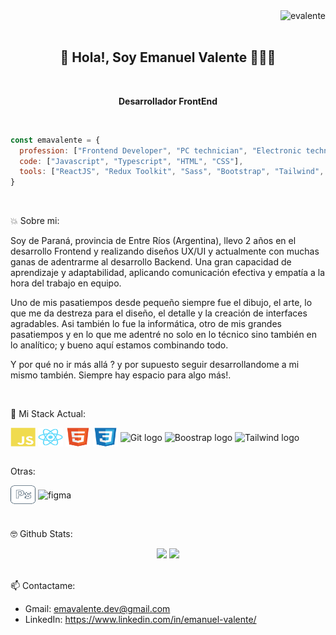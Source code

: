<div align="right">
<img src="https://img.shields.io/github/followers/emavalente?color=pink&logo=github&style=for-the-badge" alt="evalente"> 
</div>
<br> 

<p align="center" width="300">
   <h2 align="center">👋 Hola!, Soy Emanuel Valente 👨🏻‍💻</h2>
</p>
<br> 
<p align="center"><strong>Desarrollador FrontEnd</strong></p>
<br> 
 
```javascript
const emavalente = {
  profession: ["Frontend Developer", "PC technician", "Electronic technician", "illustrator" ],
  code: ["Javascript", "Typescript", "HTML", "CSS"],
  tools: ["ReactJS", "Redux Toolkit", "Sass", "Bootstrap", "Tailwind", "GIT", "Figma"]
}
```
<br> 
<p width="300">💥 Sobre mi:</p>
<p align="left">
Soy de Paraná, provincia de Entre Ríos (Argentina), llevo 2 años en el desarrollo Frontend y realizando diseños UX/UI y actualmente con muchas ganas de adentrarme al desarrollo Backend. Una gran capacidad de aprendizaje y adaptabilidad, aplicando comunicación efectiva y empatía a la hora del trabajo en equipo.
</p>
<p align="left">
Uno de mis pasatiempos desde pequeño siempre fue el dibujo, el arte, lo que me da destreza para el diseño, el detalle y la creación de interfaces agradables. Asi también lo fue la informática, otro de mis grandes pasatiempos y en lo que me adentré no solo en lo técnico sino también en lo analítico; y bueno aquí estamos combinando todo.

</p>
<p align="left">
Y por qué no ir más allá ? y por supuesto seguir desarrollandome a mi mismo también. Siempre hay espacio para algo más!.
</p>
<br>

<p width="300">💫 Mi Stack Actual:</p>
<p align="left">
 <div style="display: inline_block">
  <img align="center" alt="Javascript logo" height="30" width="40" src="https://raw.githubusercontent.com/devicons/devicon/master/icons/javascript/javascript-plain.svg"/> 
  <img align="center" alt="React logo" height="30" width="40" src="https://raw.githubusercontent.com/devicons/devicon/master/icons/react/react-original.svg"/>
  <img align="center" alt="HTML logo" height="30" width="40" src="https://raw.githubusercontent.com/devicons/devicon/master/icons/html5/html5-original.svg"/>
  <img align="center" alt="CSS logo" height="30" width="40" src="https://raw.githubusercontent.com/devicons/devicon/master/icons/css3/css3-original.svg"/>
  <img align="center" alt="Git logo" height="30" width="40" src="https://www.vectorlogo.zone/logos/git-scm/git-scm-icon.svg"/>
  <img align="center" alt="Boostrap logo" height="30" width="40" src="https://cdn.jsdelivr.net/gh/devicons/devicon/icons/bootstrap/bootstrap-plain-wordmark.svg" />
  <img align="center" alt="Tailwind logo" height="30" width="30"src="https://upload.wikimedia.org/wikipedia/commons/thumb/d/d5/Tailwind_CSS_Logo.svg/600px-Tailwind_CSS_Logo.svg.png" />
 <br>
 <br>
 <p align="left">Otras:</p>
  <img align="center" alt="photoshop" width="40" height="30" src="https://raw.githubusercontent.com/devicons/devicon/master/icons/photoshop/photoshop-line.svg"/>
  <img align="center" alt="figma" width="40" height="30" src="https://www.vectorlogo.zone/logos/figma/figma-icon.svg" />
</div>
</p>

#

<p width="300">🤓 Github Stats:</p>
<div align="center">
   <a href="https://github.com/emavalente/emavalente"></a>
  <img height="150em" src="https://github-readme-stats.vercel.app/api?username=emavalente&show_icons=true&theme=dracula&include_all_commits=true&count_private=true"/>
  <img height="150em" src="https://github-readme-stats.vercel.app/api/top-langs/?username=emavalente&layout=compact&langs_count=7&theme=dracula"/>
</div><br>

<p>📫 Contactame: </p>

  - Gmail: emavalente.dev@gmail.com
  - LinkedIn: https://www.linkedin.com/in/emanuel-valente/
  
<!--
**emavalente/emavalente** is a ✨ _special_ ✨ repository because its `README.md` (this file) appears on your GitHub profile. --!>


